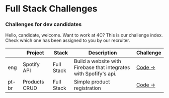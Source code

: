 # Full Stack Challenges
### Challenges for dev candidates

Hello, candidate, welcome. Want to work at 4C? This is our challenge index. Check which one has been assigned to you by our recruiter.


|| Project | Stack | Description | Challenge
| ------ | ------ | ------ | ------ | ------ | 
eng | Spotify API | Full Stack | Build a website with Firebase that integrates with Spofify's api. | [Code →](https://github.com/eduardochiletto/chiletto-spotify)  |
pt-br | Products CRUD | Full Stack | Simple product registration | [Code →](https://github.com/eduardochiletto/crudprodutos)  |


